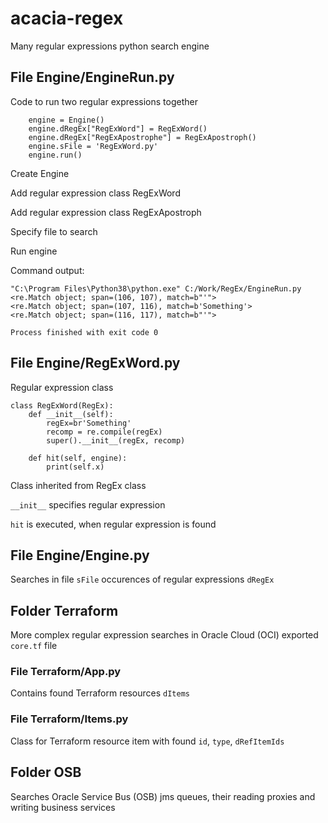# acacia-regex
Many regular expressions python search engine

## File Engine/EngineRun.py 
Code to run two regular expressions together

```
    engine = Engine()
    engine.dRegEx["RegExWord"] = RegExWord()
    engine.dRegEx["RegExApostrophe"] = RegExApostroph()
    engine.sFile = 'RegExWord.py'
    engine.run()
```

Create Engine

Add regular expression class RegExWord

Add regular expression class RegExApostroph

Specify file to search

Run engine


Command output:
```
"C:\Program Files\Python38\python.exe" C:/Work/RegEx/EngineRun.py
<re.Match object; span=(106, 107), match=b"'">
<re.Match object; span=(107, 116), match=b'Something'>
<re.Match object; span=(116, 117), match=b"'">

Process finished with exit code 0
```

## File Engine/RegExWord.py
Regular expression class

```
class RegExWord(RegEx):
    def __init__(self):
        regEx=br'Something'
        recomp = re.compile(regEx)
        super().__init__(regEx, recomp)

    def hit(self, engine):
        print(self.x)
```

Class inherited from RegEx class

`__init__` specifies regular expression

`hit` is executed, when regular expression is found

## File Engine/Engine.py

Searches in file `sFile` occurences of regular expressions `dRegEx`

## Folder Terraform

More complex regular expression searches in Oracle Cloud (OCI) exported `core.tf` file

### File Terraform/App.py

Contains found Terraform resources `dItems`

### File Terraform/Items.py

Class for Terraform resource item with found `id`, `type`, `dRefItemIds`

## Folder OSB

Searches Oracle Service Bus (OSB) jms queues, their reading proxies and writing business services 

